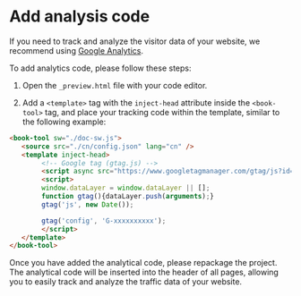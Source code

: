 # Add analysis code

If you need to track and analyze the visitor data of your website, we recommend using [Google Analytics](https://analytics.google.com).

To add analytics code, please follow these steps:

1. Open the `_preview.html` file with your code editor.

2. Add a `<template>` tag with the `inject-head` attribute inside the `<book-tool>` tag, and place your tracking code within the template, similar to the following example:

```html
<book-tool sw="./doc-sw.js">
   <source src="./cn/config.json" lang="cn" />
   <template inject-head>
        <!-- Google tag (gtag.js) -->
        <script async src="https://www.googletagmanager.com/gtag/js?id=G-xxxxxxxxxx"></script>
        <script>
        window.dataLayer = window.dataLayer || [];
        function gtag(){dataLayer.push(arguments);}
        gtag('js', new Date());

        gtag('config', 'G-xxxxxxxxxx');
        </script>
   </template>
</book-tool>
```

Once you have added the analytical code, please repackage the project. The analytical code will be inserted into the header of all pages, allowing you to easily track and analyze the traffic data of your website.